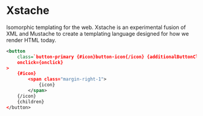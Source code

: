 # Xstache

Isomorphic templating for the web. Xstache is an experimental fusion of XML and Mustache to create a templating language designed for how we render HTML today.

```xml
<button
    class=`button-primary {#icon}button-icon{/icon} {additionalButtonClasses}`
    onclick={onclick}
>
    {#icon}
        <span class="margin-right-1">
            {icon}
        </span>
    {/icon}
    {children}
</button>
```
